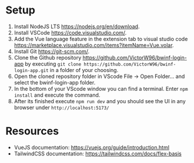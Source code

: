 # Setup

1. Install NodeJS LTS https://nodejs.org/en/download.
2. Install VSCode https://code.visualstudio.com/.
3. Add the Vue language feature in the extension tab to visual studio code https://marketplace.visualstudio.com/items?itemName=Vue.volar.
4. Install Git https://git-scm.com/.
5. Clone the Github repository https://github.com/VictorW96/bwinf-login-app by executing `git clone https://github.com/VictorW96/bwinf-login-app.git` in a folder of your choosing.
6. Open the cloned repository folder in VScode File -> Open Folder... and select the bwinf-login-app folder.
7. In the bottom of your VScode window you can find a terminal. Enter `npm install` and execute the command.
8. After its finished execute `npm run dev` and you should see the UI in any browser under `http://localhost:5173/`

# Resources

* VueJS documentation: https://vuejs.org/guide/introduction.html
* TailwindCSS documentation: https://tailwindcss.com/docs/flex-basis
